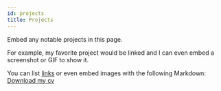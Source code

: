 ```yaml
---
id: projects
title: Projects
---
```


Embed any notable projects in this page.

For example, my favorite project would be linked and I can even embed
a screenshot or GIF to show it.

You can list [links](https://www.hashicorp.com/resources/test-driven-development-tdd-for-infrastructure)
or even embed images with the following Markdown:
[Download my cv](website_CV.pdf)
<!-- ![Add alternate text for image](./assets/Stamped_Recruitment_Flyer_2022-10-12.png) -->
